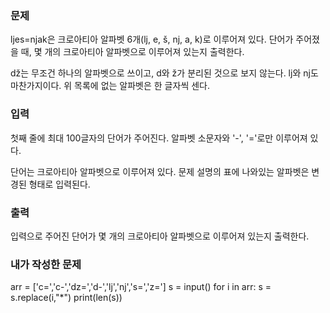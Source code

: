 <h3>문제</h3>
ljes=njak은 크로아티아 알파벳 6개(lj, e, š, nj, a, k)로 이루어져 있다. 단어가 주어졌을 때, 몇 개의 크로아티아 알파벳으로 이루어져 있는지 출력한다.

dž는 무조건 하나의 알파벳으로 쓰이고, d와 ž가 분리된 것으로 보지 않는다. lj와 nj도 마찬가지이다. 위 목록에 없는 알파벳은 한 글자씩 센다.

<h3>입력</h3>
첫째 줄에 최대 100글자의 단어가 주어진다. 알파벳 소문자와 '-', '='로만 이루어져 있다.

단어는 크로아티아 알파벳으로 이루어져 있다. 문제 설명의 표에 나와있는 알파벳은 변경된 형태로 입력된다.

<h3>출력</h3>
입력으로 주어진 단어가 몇 개의 크로아티아 알파벳으로 이루어져 있는지 출력한다.

<h3>내가 작성한 문제</h3>
arr = ['c=','c-','dz=','d-','lj','nj','s=','z=']
s = input()
for i in arr:
    s = s.replace(i,"*")
print(len(s))
